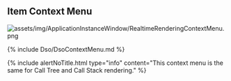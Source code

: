 ## Item Context Menu
![assets/img/ApplicationInstanceWindow/RealtimeRenderingContextMenu.png](../../../assets/img/ApplicationInstanceWindow/RealtimeRenderingContextMenu.png)

{% include Dso/DsoContextMenu.md  %}

{% include alertNoTitle.html  type="info" content="This context menu is the same for Call Tree and Call Stack rendering." %}